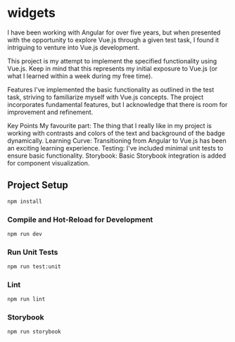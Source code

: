 # widgets

I have been working with Angular for over five years, but when presented with the opportunity to explore Vue.js through a given test task, I found it intriguing to venture into Vue.js development.

This project is my attempt to implement the specified functionality using Vue.js. Keep in mind that this represents my initial exposure to Vue.js (or what I learned within a week during my free time).

Features
I've implemented the basic functionality as outlined in the test task, striving to familiarize myself with Vue.js concepts. The project incorporates fundamental features, but I acknowledge that there is room for improvement and refinement.

Key Points
My favourite part: The thing that I really like in my project is working with contrasts and colors of the text and background of the badge dynamically.
Learning Curve: Transitioning from Angular to Vue.js has been an exciting learning experience.
Testing: I've included minimal unit tests to ensure basic functionality.
Storybook: Basic Storybook integration is added for component visualization.

## Project Setup

```sh
npm install
```

### Compile and Hot-Reload for Development

```sh
npm run dev
```

### Run Unit Tests

```sh
npm run test:unit
```

### Lint

```sh
npm run lint
```

### Storybook

```sh
npm run storybook
```